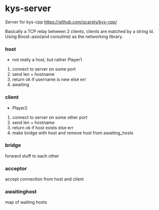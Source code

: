 # kys-server
Server for kys-cpp https://github.com/scarsty/kys-cpp/

Basically a TCP relay between 2 clients, clients are matched by a string id. Using Boost::asio(and coroutine) as the networking library.

### host 

- not really a host, but rather Player1

1. connect to server on some port
2. send len + hostname
3. return ok if username is new else err
4. awaiting

### client 

- Player2

1. connect to server on some other port
2. send len + hostname
3. return ok if host exists else err
4. make bridge with host and remove host from awaiting_hosts

### bridge

forward stuff to each other

### acceptor

accept connection from host and client

### awaitinghost

map of waiting hosts
